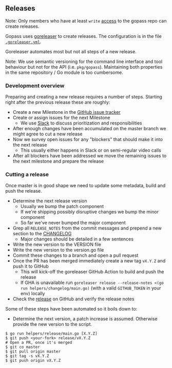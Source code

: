 ## Releases

Note: Only members who have at least `write` [access](https://github.com/gopasspw/gopass/settings/access) to the gopass repo can create releases.

Gopass uses [goreleaser](https://goreleaser.com/) to create releases. The configuration is in the file [`.goreleaser.yml`](../.goreleaser.yml).

Goreleaser automates most but not all steps of a new release.

Note: We use semantic versioning for the command line interface and tool behaviour
but not for the API (i.e. `pkg/gopass`). Maintaining both properties in the
same repository / Go module is too cumbersome.

### Development overview

Preparing and creating a new release requires a number of steps.
Starting right after the previous release these are roughly:

* Create a new Milestone in the [GitHub issue tracker](https://github.com/gopasspw/gopass/milestones)
* Create or assign issues for the next Milestone
  * We use [Slack](https://gopassworkspace.slack.com/) to discuss prioritization and responsibilities
* After enough changes have been accumulated on the master branch we might agree to cut a new release
* Now we survey open issues for any "blockers" that should make it into the next release
  * This usually either happens in Slack or on semi-regular video calls
* After all blockers have been addressed we move the remaining issues to the next milestone and prepare the release

### Cutting a release

Once master is in good shape we need to update some metadata, build and push the release.

* Determine the next release version
  * Usually we bump the patch component
  * If we're shipping possibly disruptive changes we bump the minor component
  * So far we've never bumped the major component
* Grep all `RELEASE_NOTES` from the commit messages and prepend a new section to the [CHANGELOG](../CHANGELOG.md)
  * Major changes should be detailed in a few sentences
* Write the new version to the VERSION file
* Write the new version to the version.go file
* Commit these changes to a branch and open a pull request
* Once the PR has been merged immediately create a new tag `vX.Y.Z` and push it to GitHub
  * This will kick-off the goreleaser GitHub Action to build and push the release
  * If GHA is unavailable run `goreleaser release --release-notes <(go run helpers/changelog/main.go)` (with a valid `GITHUB_TOKEN` in your env) locally
* Check the [release](https://github.com/gopasspw/gopass/releases) on GitHub and verify the release notes

Some of these steps have been automated so it boils down to:

* Determine the next version, a patch increase is assumed. Otherwise provide the new version to the script.

```
$ go run helpers/release/main.go [X.Y.Z]
$ git push <your-fork> release/vX.Y.Z
# Open a PR, once it's merged
$ git co master
$ git pull origin master
$ git tag -s vX.Y.Z
$ git push origin vX.Y.Z
```

